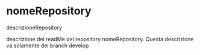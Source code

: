# nomeRepository
descrizioneRepository


descrizione del readMe del repository nomeRepository.
Questa descrizione va solamente del branch develop
